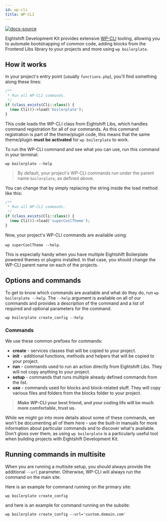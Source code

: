 ```yaml
---
id: wp-cli
title: WP-CLI
---
```


[![docs-source](https://img.shields.io/badge/source-eightshift--libs-blue?style=for-the-badge&logo=php&labelColor=2a2a2a)](https://github.com/uandhgroup/eightshift-libs/tree/4.0.0)

Eightshift Development Kit provides extensive [WP-CLI](https://wp-cli.org/) tooling, allowing you to automate bootstrapping of common code, adding blocks from the Frontend Libs library to your projects and more using `wp boilerplate`.

## How it works

In your project's entry point (usually `functions.php`), you'll find something along these lines:

```php
/**
 * Run all WP-CLI commands.
 */
if (class_exists(Cli::class)) {
  (new Cli())->load('boilerplate');
}
```

This code loads the WP-CLI class from Eightshift Libs, which handles command registration for all of our commands. As this command registration is part of the theme/plugin code, this means that the same theme/plugin **must be activated** for `wp boilerplate` to work.

To run the WP-CLI command and see what you can use, run this command in your terminal:

`wp boilerplate --help`

> By default, your project's WP-CLI commands run under the parent name `boilerplate`, as defined above.

You can change that by simply replacing the string inside the load method like this:

```php
/**
 * Run all WP-CLI commands.
 */
if (class_exists(Cli::class)) {
  (new Cli())->load('superCoolTheme');
}
```

Now, your project's WP-CLI commands are available using:

`wp superCoolTheme --help`.

This is especially handy when you have multiple Eightshift Boilerplate powered themes or plugins installed. In that case, you should change the WP-CLI parent name on each of the projects.

## Options and commands

To get to know which commands are available and what do they do, run `wp boilerplate --help`. 
The `--help` argument is available on all of our commands and provides a description of the command and a list of required and optional parameters for the command.

`wp boilerplate create_config --help`

### Commands

We use these common prefixes for commands:

- **create** - services classes that will be copied to your project.
- **init** - additional functions, methods and helpers that will be copied to your project.
- **run** - commands used to run an action directly from Eightshift Libs. They will not copy anything to your project.
- **setup** - commands that runs multiple already defined commands from the list.
- **use** - commands used for blocks and block-related stuff. They will copy various files and folders from the blocks folder to your project.

> **Make WP-CLI your best friend, and your coding life will be much more comfortable, trust us.**

While we might go into more details about some of these commands, we won't be documenting all of them here - use the built-in manuals for more information about particular commands and to discover what's available. Don't gloss over them, as using `wp boilerplate` is a particularly useful tool when building projects with Eightshift Development Kit.

## Running commands in multisite

When you are running a multisite setup, you should always provide the additional `--url` parameter. Otherwise, WP-CLI will always run the command on the main site.

Here is an example for command running on the primary site:

`wp boilerplate create_config`

and here is an example for command running on the subsite:

`wp boilerplate create_config --url='custom.domain.com'`
